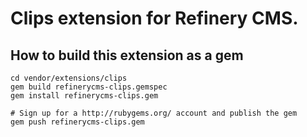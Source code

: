 # Clips extension for Refinery CMS.

## How to build this extension as a gem

    cd vendor/extensions/clips
    gem build refinerycms-clips.gemspec
    gem install refinerycms-clips.gem

    # Sign up for a http://rubygems.org/ account and publish the gem
    gem push refinerycms-clips.gem